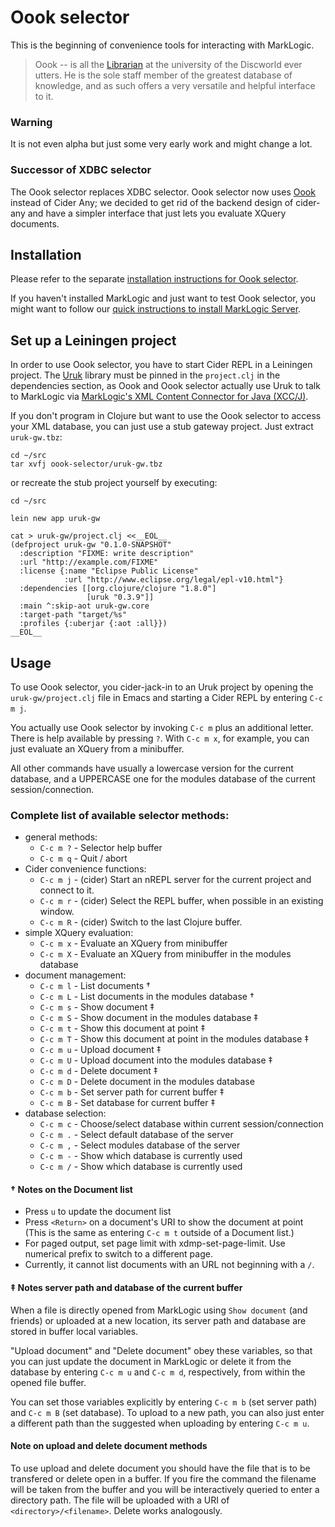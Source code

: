 # Oook selector

This is the beginning of convenience tools for interacting with MarkLogic.

> Oook -- is all the [Librarian](https://en.wikipedia.org/wiki/Unseen_University#Librarian)
> at the university of the Discworld ever utters. He is the sole staff
> member of the greatest database of knowledge, and as such offers a
> very versatile and helpful interface to it.

### Warning

It is not even alpha but just some very early work and might change a lot.

### Successor of XDBC selector

The Oook selector replaces XDBC selector. Oook selector now
uses [Oook](https://github.com/xquery-mode/Oook) instead of Cider Any;
we decided to get rid of the backend design of cider-any and have a
simpler interface that just lets you evaluate XQuery documents.

## Installation

Please refer to the separate [installation instructions for Oook selector](INSTALL.md).

If you haven't installed MarkLogic and just want to test Oook selector,
you might want to follow our
[quick instructions to install MarkLogic Server](INSTALL-MarkLogic.md).


## Set up a Leiningen project

In order to use Oook selector, you have to start Cider REPL in a
Leiningen project. The [Uruk](https://github.com/daveliepmann/uruk)
library must be pinned in the `project.clj` in the dependencies section,
as Oook and Oook selector actually use Uruk to talk to MarkLogic via
[MarkLogic's XML Content Connector for Java (XCC/J)](https://docs.marklogic.com/javadoc/xcc/index.html).

If you don't program in Clojure but want to use the Oook selector
to access your XML database, you can just use a stub gateway project.
Just extract `uruk-gw.tbz`:
```
cd ~/src
tar xvfj oook-selector/uruk-gw.tbz 
```
or recreate the stub project yourself by executing:
```
cd ~/src

lein new app uruk-gw

cat > uruk-gw/project.clj <<__EOL__
(defproject uruk-gw "0.1.0-SNAPSHOT"
  :description "FIXME: write description"
  :url "http://example.com/FIXME"
  :license {:name "Eclipse Public License"
            :url "http://www.eclipse.org/legal/epl-v10.html"}
  :dependencies [[org.clojure/clojure "1.8.0"]
                 [uruk "0.3.9"]]
  :main ^:skip-aot uruk-gw.core
  :target-path "target/%s"
  :profiles {:uberjar {:aot :all}})
__EOL__
```

## Usage

To use Oook selector, you cider-jack-in to an Uruk project by opening
the `uruk-gw/project.clj` file in Emacs and starting a Cider REPL by
entering `C-c m j`.

You actually use Oook selector by invoking `C-c m` plus an additional
letter. There is help available by pressing `?`.  With `C-c m x`, for
example, you can just evaluate an XQuery from a minibuffer.

All other commands have usually a lowercase version for the current database, and
a UPPERCASE one for the modules database of the current session/connection.

### Complete list of available selector methods:

- general methods:
  - `C-c m ?` - Selector help buffer
  - `C-c m q` - Quit / abort
- Cider convenience functions:
  - `C-c m j` - (cider) Start an nREPL server for the current project and connect to it.
  - `C-c m r` - (cider) Select the REPL buffer, when possible in an existing window.
  - `C-c m R` - (cider) Switch to the last Clojure buffer.
- simple XQuery evaluation:
  - `C-c m x` - Evaluate an XQuery from minibuffer
  - `C-c m X` - Evaluate an XQuery from minibuffer in the modules database
- document management:
  - `C-c m l` - List documents †
  - `C-c m L` - List documents in the modules database †
  - `C-c m s` - Show document ‡
  - `C-c m S` - Show document in the modules database ‡
  - `C-c m t` - Show this document at point ‡
  - `C-c m T` - Show this document at point in the modules database ‡
  - `C-c m u` - Upload document ‡
  - `C-c m U` - Upload document into the modules database ‡
  - `C-c m d` - Delete document ‡
  - `C-c m D` - Delete document in the modules database
  - `C-c m b` - Set server path for current buffer ‡
  - `C-c m B` - Set database for current buffer ‡
- database selection:
  - `C-c m c` - Choose/select database within current session/connection
  - `C-c m .` - Select default database of the server
  - `C-c m ,` - Select modules database of the server
  - `C-c m -` - Show which database is currently used
  - `C-c m /` - Show which database is currently used

#### † Notes on the Document list
* Press  `u`  to update the document list
* Press  `<Return>`  on a document's URI to show the document at point
  (This is the same as entering  `C-c m t`  outside of a Document list.)
* For paged output, set page limit with xdmp-set-page-limit.
  Use numerical prefix to switch to a different page.
* Currently, it cannot list documents with an URL not beginning with a `/`.

#### ‡ Notes server path and database of the current buffer

When a file is directly opened from MarkLogic using `Show document`
(and friends) or uploaded at a new location, its server path and
database are stored in buffer local variables.

"Upload document" and "Delete document" obey these variables, so that
you can just update the document in MarkLogic or delete it from the
database by entering `C-c m u` and `C-c m d`, respectively, from
within the opened file buffer.

You can set those variables explicitly by entering  `C-c m b` (set
server path) and `C-c m B` (set database). To upload to a new path,
you can also just enter a different path than the suggested when
uploading by entering  `C-c m u`.

#### Note on upload and delete document methods

To use upload and delete document you should have the file that is to
be transfered or delete open in a buffer. If you fire the command the
filename will be taken from the buffer and you will be interactively
queried to enter a directory path.  The file will be uploaded with a
URI of `<directory>/<filename>`.  Delete works analogously.
